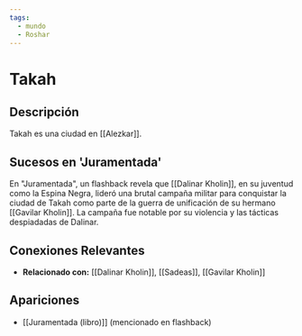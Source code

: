 ```yaml
---
tags:
  - mundo
  - Roshar
---
```


# Takah

## Descripción
Takah es una ciudad en [[Alezkar]].

## Sucesos en 'Juramentada'
En "Juramentada", un flashback revela que [[Dalinar Kholin]], en su juventud como la Espina Negra, lideró una brutal campaña militar para conquistar la ciudad de Takah como parte de la guerra de unificación de su hermano [[Gavilar Kholin]]. La campaña fue notable por su violencia y las tácticas despiadadas de Dalinar.

## Conexiones Relevantes
* **Relacionado con:** [[Dalinar Kholin]], [[Sadeas]], [[Gavilar Kholin]]

## Apariciones
* [[Juramentada (libro)]] (mencionado en flashback)
